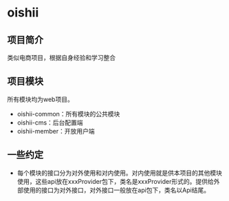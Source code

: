 # oishii

## 项目简介
类似电商项目，根据自身经验和学习整合

## 项目模块

所有模块均为web项目。
- oishii-common：所有模块的公共模块
- oishii-cms：后台配置端
- oishii-member：开放用户端

## 一些约定

- 每个模块的接口分为对外使用和对内使用。对内使用就是供本项目的其他模块使用，这些api放在xxxProvider包下，类名是xxxProvider形式的。提供给外部使用的接口为对外接口，对外接口一般放在api包下，类名以Api结尾。